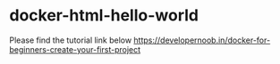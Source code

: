 # docker-html-hello-world
Please find the tutorial link below 
https://developernoob.in/docker-for-beginners-create-your-first-project 
